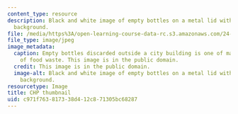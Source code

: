 ```yaml
---
content_type: resource
description: Black and white image of empty bottles on a metal lid with a concrete
  background.
file: /media/https%3A/open-learning-course-data-rc.s3.amazonaws.com/24-03-good-food-ethics-and-politics-of-food-spring-2017/c971f763817338d412c871305bc68287_24-03_chp-th.jpg
file_type: image/jpeg
image_metadata:
  caption: Empty bottles discarded outside a city building is one of many examples
    of food waste. This image is in the public domain.
  credit: This image is in the public domain.
  image-alt: Black and white image of empty bottles on a metal lid with a concrete
    background.
resourcetype: Image
title: CHP thumbnail
uid: c971f763-8173-38d4-12c8-71305bc68287
---
```

